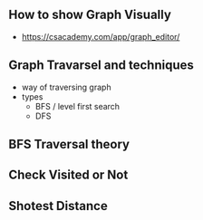 ## How to show Graph Visually

- https://csacademy.com/app/graph_editor/

## Graph Travarsel and techniques

- way of traversing graph
- types
  - BFS / level first search
  - DFS

## BFS Traversal theory

## Check Visited or Not

## Shotest Distance
